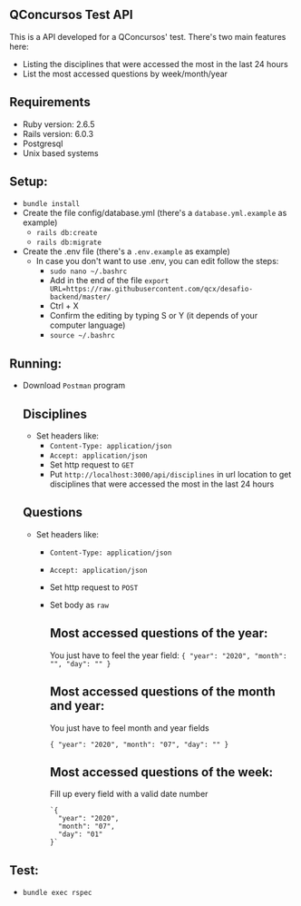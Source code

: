## QConcursos Test API

This is a API developed for a QConcursos' test. There's two main features here:
* Listing the disciplines that were accessed the most in the last 24 hours
* List the most accessed questions by week/month/year

## Requirements
  - Ruby version: 2.6.5
  - Rails version: 6.0.3
  - Postgresql
  - Unix based systems

## Setup:
  - ```bundle install```
  - Create the file config/database.yml (there's a `database.yml.example` as example)
    - ```rails db:create```
    - ```rails db:migrate```
  - Create the .env file (there's a `.env.example` as example)
    - In case you don't want to use .env, you can edit follow the steps:
      - ```sudo nano ~/.bashrc```
      - Add in the end of the file `export URL=https://raw.githubusercontent.com/qcx/desafio-backend/master/`
      - Ctrl + X
      - Confirm the editing by typing S or Y (it depends of your computer language)
      - ```source ~/.bashrc```

## Running:
  - Download `Postman` program
    ## Disciplines
      - Set headers like:
        - `Content-Type: application/json`
        - `Accept: application/json`
        - Set http request to `GET`
        - Put `http://localhost:3000/api/disciplines` in url location to get disciplines that were accessed the most in the last 24 hours
    
    ## Questions
      - Set headers like:
        - `Content-Type: application/json`
        - `Accept: application/json`
        - Set http request to `POST`
        - Set body as `raw`
          ## Most accessed questions of the year:

            You just have to feel the year field:
            `{
                "year": "2020",
                "month": "",
                "day": ""
              }`
          ## Most accessed questions of the month and year:

            You just have to feel month and year fields

             `{
                "year": "2020",
                "month": "07",
                "day": ""
              }`
          ## Most accessed questions of the week:

            Fill up every field with a valid date number

              `{
                "year": "2020",
                "month": "07",
                "day": "01"
              }`

## Test:
  - ```bundle exec rspec```